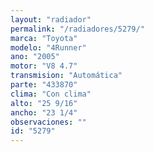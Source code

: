 ```yaml
---
layout: "radiador"
permalink: "/radiadores/5279/"
marca: "Toyota"
modelo: "4Runner"
ano: "2005"
motor: "V8 4.7"
transmision: "Automática"
parte: "433870"
clima: "Con clima"
alto: "25 9/16"
ancho: "23 1/4"
observaciones: ""
id: "5279"
---
```


